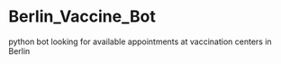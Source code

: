 # Berlin_Vaccine_Bot
python bot looking for available appointments at vaccination centers in Berlin
